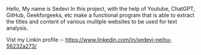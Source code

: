 Hello, My name is Sedevi 
In this project, with the help of Youtube, ChatGPT, GitHub, Geekforgeeks, etc make a functional program that is able to extract the titles and content of various mulitple websites to be used for text analysis.

Vist my Linkin profile :- https://www.linkedin.com/in/sedevi-neihu-56232a273/
